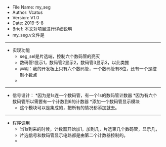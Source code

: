   * File Name: my_seg
  * Author: Vcatus
  * Version: V1.0
  * Date: 2019-5-8
  * Brief: 本文对项目进行详细说明
  * my_seg.v文件是
  
  ******************************************************************************************************
  * 实现功能
    * seg_sel是片选端，控制六个数码管的亮灭
    * 数码管1显示1，数码管2显示2，数码管3显示3，以此类推
    * 声明：我的开发板上只有六个数码管，一个数码管有8位，还有一个是控制小数点
    *
  ******************************************************************************************************
  * 信号设计：
    *因为是1s连一个数码管，有一个1s的数码管计数器
    *因为有六个数码管所以需要有一个计数到6的计数器
    *添加一个数码管显示模块
    * 这个模块可以是集成的，把所有的情况都添加就去。
    
  ******************************************************************************************************
  * 程序调用
    * 当1s到来的时候，计数器开始加1，加到几，片选第几个数码管，显示几，
    * 片选信号和数码管显示电路都是由第二个计数器控制的。
    * 
    

    
